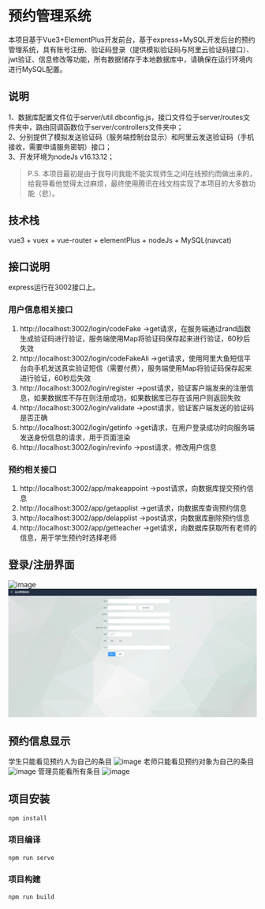 # 预约管理系统
本项目基于Vue3+ElementPlus开发前台，基于express+MySQL开发后台的预约管理系统，具有账号注册、验证码登录（提供模拟验证码与阿里云验证码接口）、jwt验证、信息修改等功能，所有数据储存于本地数据库中，请确保在运行环境内进行MySQL配置。

## 说明  
1、数据库配置文件位于server/util.dbconfig.js，接口文件位于server/routes文件夹中，路由回调函数位于server/controllers文件夹中；  
2、分别提供了模拟发送验证码（服务端控制台显示）和阿里云发送验证码（手机接收，需要申请服务密钥）接口；  
3、开发环境为nodeJs v16.13.12；  

> P.S. 本项目最初是由于我导问我能不能实现师生之间在线预约而做出来的，给我导看他觉得太过麻烦，最终使用腾讯在线文档实现了本项目的大多数功能（悲）。

## 技术栈
vue3 + vuex + vue-router + elementPlus + nodeJs + MySQL(navcat)

## 接口说明
express运行在3002接口上。
### 用户信息相关接口
1.  http://localhost:3002/login/codeFake  ->get请求，在服务端通过rand函数生成验证码进行验证，服务端使用Map将验证码保存起来进行验证，60秒后失效
2.  http://localhost:3002/login/codeFakeAli  ->get请求，使用阿里大鱼短信平台向手机发送真实验证短信（需要付费），服务端使用Map将验证码保存起来进行验证，60秒后失效
3.  http://localhost:3002/login/register  ->post请求，验证客户端发来的注册信息，如果数据库不存在则注册成功，如果数据库已存在该用户则返回失败
4.  http://localhost:3002/login/validate  ->post请求，验证客户端发送的验证码是否正确
5.  http://localhost:3002/login/getinfo ->get请求，在用户登录成功时向服务端发送身份信息的请求，用于页面渲染
6.  http://localhost:3002/login/revinfo  ->post请求，修改用户信息
### 预约相关接口
1.  http://localhost:3002/app/makeappoint  ->post请求，向数据库提交预约信息
2.  http://localhost:3002/app/getapplist  ->get请求，向数据库查询预约信息
3.  http://localhost:3002/app/delapplist  ->post请求，向数据库删除预约信息
4.  http://localhost:3002/app/getteacher  ->get请求，向数据库获取所有老师的信息，用于学生预约时选择老师


## 登录/注册界面
![image](preview/login.jpg)
![image](preview/register.jpg)

## 预约信息显示
学生只能看见预约人为自己的条目
![image](preview/student.jpg)
老师只能看见预约对象为自己的条目
![image](preview/teacher.jpg)
管理员能看所有条目
![image](preview/admin.jpg)

## 项目安装
```
npm install
```

### 项目编译
```
npm run serve 
```

### 项目构建
```
npm run build
```


